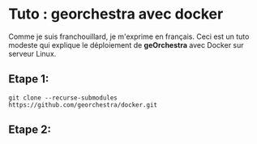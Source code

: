 # Tuto : georchestra avec docker

Comme je suis franchouillard, je m'exprime en français. Ceci est un tuto modeste qui explique le déploiement de **geOrchestra** avec Docker sur serveur Linux.

## Etape 1:
```
git clone --recurse-submodules https://github.com/georchestra/docker.git
```
## Etape 2:
